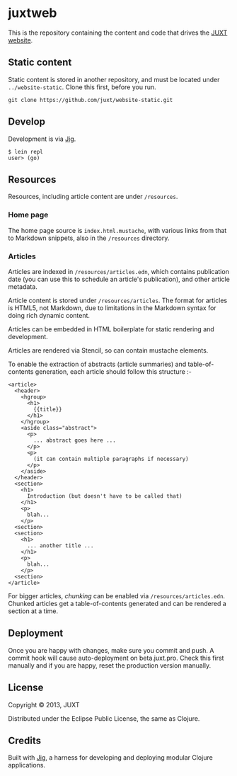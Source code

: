 # juxtweb

This is the repository containing the content and code that drives the [JUXT website](https://juxt.pro).

## Static content

Static content is stored in another repository, and must be located under ```../website-static```. Clone this first, before you run.

    git clone https://github.com/juxt/website-static.git

## Develop

Development is via [Jig](https://github.com/juxt/jig).

    $ lein repl
    user> (go)

## Resources

Resources, including article content are under ```/resources```.

### Home page

The home page source is ```index.html.mustache```, with various links from that to Markdown snippets, also in the ```/resources``` directory.

### Articles

Articles are indexed in ```/resources/articles.edn```, which contains publication date (you can use this to schedule an article's publication), and other article metadata.

Article content is stored under ```/resources/articles```. The format for articles is HTML5, not Markdown, due to limitations in the Markdown syntax for doing rich dynamic content.

Articles can be embedded in HTML boilerplate for static rendering and development.

Articles are rendered via Stencil, so can contain mustache elements.

To enable the extraction of abstracts (article summaries) and table-of-contents generation, each article should follow this structure :-

    <article>
      <header>
        <hgroup>
          <h1>
            {{title}}
          </h1>
        </hgroup>
        <aside class="abstract">
          <p>
            ... abstract goes here ...
          </p>
          <p>
            (it can contain multiple paragraphs if necessary)
          </p>
        </aside>
      </header>
      <section>
        <h1>
          Introduction (but doesn't have to be called that)
        </h1>
        <p>
          blah...
        </p>
      <section>
      <section>
        <h1>
          ... another title ...
        </h1>
        <p>
          blah...
        </p>
      <section>
    </article>

For bigger articles, _chunking_ can be enabled via ```/resources/articles.edn```. Chunked articles get a table-of-contents generated and can be rendered a section at a time.

## Deployment

Once you are happy with changes, make sure you commit and push. A commit hook will cause auto-deployment on beta.juxt.pro. Check this first manually and if you are happy, reset the production version manually.

## License

Copyright © 2013, JUXT

Distributed under the Eclipse Public License, the same as Clojure.

## Credits

Built with [Jig](https://github.com/juxt/jig), a harness for developing
and deploying modular Clojure applications.
